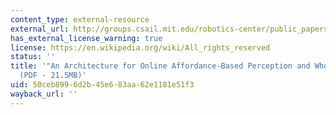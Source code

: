 ```yaml
---
content_type: external-resource
external_url: http://groups.csail.mit.edu/robotics-center/public_papers/Fallon14.pdf
has_external_license_warning: true
license: https://en.wikipedia.org/wiki/All_rights_reserved
status: ''
title: '"An Architecture for Online Affordance-Based Perception and Whole-Body Planning."
  (PDF - 21.5MB)'
uid: 50ceb899-6d2b-45e6-83aa-62e1181e51f3
wayback_url: ''
---
```


